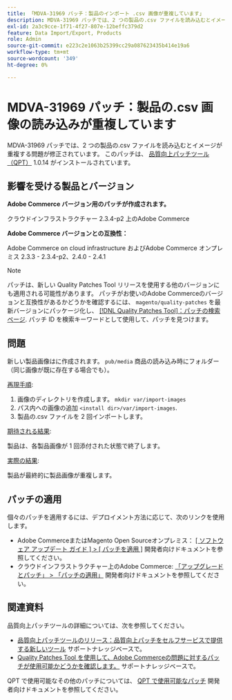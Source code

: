 ```yaml
---
title: 「MDVA-31969 パッチ：製品のインポート .csv 画像が重複しています」
description: MDVA-31969 パッチでは、2 つの製品の.csv ファイルを読み込むとイメージが重複する問題が修正されています。 このパッチは、[Quality Patches Tool （QPT） ] （/help/announcements/adobe-commerce-announcements/magento-quality-patches-released-new-tool-to-self-serve-quality-patches.md） 1.0.14 がインストールされている場合に利用できます。
exl-id: 2a3c9cce-1f71-4f27-807e-12beffc379d2
feature: Data Import/Export, Products
role: Admin
source-git-commit: e223c2e1063b25399cc29a087623435b414e19a6
workflow-type: tm+mt
source-wordcount: '349'
ht-degree: 0%

---
```


# MDVA-31969 パッチ：製品の.csv 画像の読み込みが重複しています

MDVA-31969 パッチでは、2 つの製品の.csv ファイルを読み込むとイメージが重複する問題が修正されています。 このパッチは、 [品質向上パッチツール（QPT）](/help/announcements/adobe-commerce-announcements/magento-quality-patches-released-new-tool-to-self-serve-quality-patches.md) 1.0.14 がインストールされています。

## 影響を受ける製品とバージョン

**Adobe Commerce バージョン用のパッチが作成されます。**

クラウドインフラストラクチャー 2.3.4-p2 上のAdobe Commerce

**Adobe Commerce バージョンとの互換性：**

Adobe Commerce on cloud infrastructure およびAdobe Commerce オンプレミス 2.3.3 - 2.3.4-p2、2.4.0 - 2.4.1

>[!NOTE]
>
>パッチは、新しい Quality Patches Tool リリースを使用する他のバージョンにも適用される可能性があります。 パッチがお使いのAdobe Commerceのバージョンと互換性があるかどうかを確認するには、 `magento/quality-patches` を最新バージョンにパッケージ化し、 [[!DNL Quality Patches Tool]：パッチの検索ページ](https://devdocs.magento.com/quality-patches/tool.html#patch-grid). パッチ ID を検索キーワードとして使用して、パッチを見つけます。

## 問題

新しい製品画像はに作成されます。 `pub/media` 商品の読み込み時にフォルダー（同じ画像が既に存在する場合でも）。

<u>再現手順</u>:

1. 画像のディレクトリを作成します。 `mkdir var/import-images`
1. パス内への画像の追加 `<install dir>/var/import-images`.
1. 製品の.csv ファイルを 2 回インポートします。

<u>期待される結果</u>:

製品は、各製品画像が 1 回添付された状態で終了します。

<u>実際の結果</u>:

製品が最終的に製品画像が重複します。

## パッチの適用

個々のパッチを適用するには、デプロイメント方法に応じて、次のリンクを使用します。

* Adobe CommerceまたはMagento Open Sourceオンプレミス： [[ ソフトウェア アップデート ガイド ] > [ パッチを適用 ]](https://devdocs.magento.com/guides/v2.4/comp-mgr/patching/mqp.html) 開発者向けドキュメントを参照してください。
* クラウドインフラストラクチャー上のAdobe Commerce: [「アップグレードとパッチ」 > 「パッチの適用」](https://devdocs.magento.com/cloud/project/project-patch.html) 開発者向けドキュメントを参照してください。

## 関連資料

品質向上パッチツールの詳細については、次を参照してください。

* [品質向上パッチツールのリリース：品質向上パッチをセルフサービスで提供する新しいツール](/help/announcements/adobe-commerce-announcements/magento-quality-patches-released-new-tool-to-self-serve-quality-patches.md) サポートナレッジベースで。
* [Quality Patches Tool を使用して、Adobe Commerceの問題に対するパッチが使用可能かどうかを確認します。](/help/support-tools/patches-available-in-qpt-tool/check-patch-for-magento-issue-with-magento-quality-patches.md) サポートナレッジベースで。

QPT で使用可能なその他のパッチについては、 [QPT で使用可能なパッチ](https://devdocs.magento.com/quality-patches/tool.html#patch-grid) 開発者向けドキュメントを参照してください。
